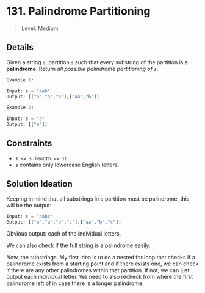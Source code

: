 # 131. Palindrome Partitioning

> Level: Medium

## Details

Given a string `s`, partition `s` such that every substring of the partition is a **palindrome**. Return *all possible palindrome partitioning of `s`*.

```python
Example 1:

Input: s = "aab"
Output: [["a","a","b"],["aa","b"]]

Example 2:

Input: s = "a"
Output: [["a"]]
```

## Constraints

- `1 <= s.length <= 16`
- `s` contains only lowercase English letters.

## Solution Ideation

Keeping in mind that all substrings in a partition must be palindrome, this will be the output:

```python
Input: s = "aabc"
Output: [["a","a","b","c"],["aa","b","c"]]
```

Obvious output: each of the individual letters.

We can also check if the full string is a palindrome easily.

Now, the substrings. My first idea is to do a nested for loop that checks if a palindrome exists from a starting point and if there exists one, we can check if there are any other palindromes within that partition. If not, we can just output each individual letter. We need to also recheck from where the first palindrome left of in case there is a longer palindrome.
